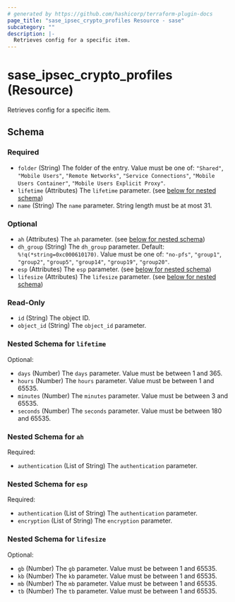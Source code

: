 ```yaml
---
# generated by https://github.com/hashicorp/terraform-plugin-docs
page_title: "sase_ipsec_crypto_profiles Resource - sase"
subcategory: ""
description: |-
  Retrieves config for a specific item.
---
```


# sase_ipsec_crypto_profiles (Resource)

Retrieves config for a specific item.



<!-- schema generated by tfplugindocs -->
## Schema

### Required

- `folder` (String) The folder of the entry. Value must be one of: `"Shared"`, `"Mobile Users"`, `"Remote Networks"`, `"Service Connections"`, `"Mobile Users Container"`, `"Mobile Users Explicit Proxy"`.
- `lifetime` (Attributes) The `lifetime` parameter. (see [below for nested schema](#nestedatt--lifetime))
- `name` (String) The `name` parameter. String length must be at most 31.

### Optional

- `ah` (Attributes) The `ah` parameter. (see [below for nested schema](#nestedatt--ah))
- `dh_group` (String) The `dh_group` parameter. Default: `%!q(*string=0xc000610170)`. Value must be one of: `"no-pfs"`, `"group1"`, `"group2"`, `"group5"`, `"group14"`, `"group19"`, `"group20"`.
- `esp` (Attributes) The `esp` parameter. (see [below for nested schema](#nestedatt--esp))
- `lifesize` (Attributes) The `lifesize` parameter. (see [below for nested schema](#nestedatt--lifesize))

### Read-Only

- `id` (String) The object ID.
- `object_id` (String) The `object_id` parameter.

<a id="nestedatt--lifetime"></a>
### Nested Schema for `lifetime`

Optional:

- `days` (Number) The `days` parameter. Value must be between 1 and 365.
- `hours` (Number) The `hours` parameter. Value must be between 1 and 65535.
- `minutes` (Number) The `minutes` parameter. Value must be between 3 and 65535.
- `seconds` (Number) The `seconds` parameter. Value must be between 180 and 65535.


<a id="nestedatt--ah"></a>
### Nested Schema for `ah`

Required:

- `authentication` (List of String) The `authentication` parameter.


<a id="nestedatt--esp"></a>
### Nested Schema for `esp`

Required:

- `authentication` (List of String) The `authentication` parameter.
- `encryption` (List of String) The `encryption` parameter.


<a id="nestedatt--lifesize"></a>
### Nested Schema for `lifesize`

Optional:

- `gb` (Number) The `gb` parameter. Value must be between 1 and 65535.
- `kb` (Number) The `kb` parameter. Value must be between 1 and 65535.
- `mb` (Number) The `mb` parameter. Value must be between 1 and 65535.
- `tb` (Number) The `tb` parameter. Value must be between 1 and 65535.



